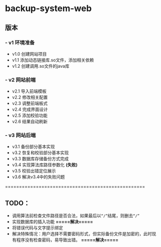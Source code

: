 # backup-system-web

## 版本
### - v1 环境准备
  - v1.0 创建网站项目
  - v1.1 添加动态链接库.so文件，添加相关依赖
  - v1.2 创建调用.so文件的java库

### - v2 网站前端
  - v2.1 导入前端模板
  - v2.2 修改相关配置
  - v2.3 调整前端板式
  - v2.4 完成界面设计
  - v2.5 添加校验功能
  - v2.6 结果自动刷新

### - v3 网站后端
  - v3.1 备份部分基本实现
  - v3.2 恢复和校验部分基本实现
  - v3.3 数据库存储备份方式完成
  - v3.4 实现算法库路径参数化 **(失败)**
  - v3.5 校验出错定位展示
  - v3.6 解决v3.4中的失败问题



==================================================

## TODO：
  - 调用算法前检查文件路径是否合法，如果最后以`“/”`结尾，则删去`“/”`
  - 实现数据库的插入功能 **=====解决=====**
  - 将错误代码与文字提示绑定
  - 解决特殊情况：用户选择不需要密码形式，但实际备份文件是加密的，此时现有程序没有检查密码，易导致出错。 **=====解决=====**

